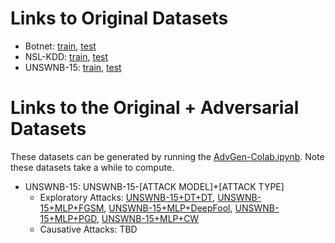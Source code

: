 # Links to Original Datasets 
* Botnet: [train](https://drive.google.com/file/d/1UI5jEHUnvWs8WAIaXh5YNhsRUgvC8oP4/view?usp=sharing), [test](https://drive.google.com/file/d/1ziA9rYVz3kvV0ErapwiKa1wbga2JrNQ6/view?usp=sharing)
* NSL-KDD: [train](https://drive.google.com/file/d/14vZAMCPw_65t7YiTnMFXdyxuSTXPhkeT/view?usp=sharing), [test](https://drive.google.com/file/d/1em9zIOtpYnLUlQrrXir8IFPBoKfe58Fo/view?usp=sharing) 
* UNSWNB-15: [train](https://drive.google.com/file/d/1JN8ZIF7CaV4q77cmv8k2dNzPF15XrtMt/view?usp=sharing), [test](https://drive.google.com/file/d/1T0fWZ4MbkQoDLRY73KarUOHAPrukv4Ix/view?usp=sharing) 

# Links to the Original + Adversarial Datasets 
These datasets can be generated by running the [AdvGen-Colab.ipynb](). Note these datasets take a while to compute. 
* UNSWNB-15: UNSWNB-15-[ATTACK MODEL]+[ATTACK TYPE]
  - Exploratory Attacks: [UNSWNB-15+DT+DT](https://drive.google.com/file/d/1x5pF56g7HDzvNAw-0nrP-MBgFdcHKe0Y/view?usp=sharing), [UNSWNB-15+MLP+FGSM](https://drive.google.com/file/d/1-3V2tjwTfIbgs2KBd1TOomrjFpNIRwKP/view?usp=sharing), [UNSWNB-15+MLP+DeepFool](https://drive.google.com/file/d/1-6DiSX3D_bbqDMNw91993cgf_ZlnXedQ/view?usp=sharing), [UNSWNB-15+MLP+PGD](https://drive.google.com/file/d/1-9wVOu8H1WFES5zSlpuhQvPD7f1aIFvl/view?usp=sharing), [UNSWNB-15+MLP+CW]()
  - Causative Attacks: TBD